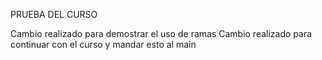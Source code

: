 PRUEBA DEL CURSO

Cambio realizado para demostrar el uso de ramas 
Cambio realizado para continuar con el curso y mandar esto al main